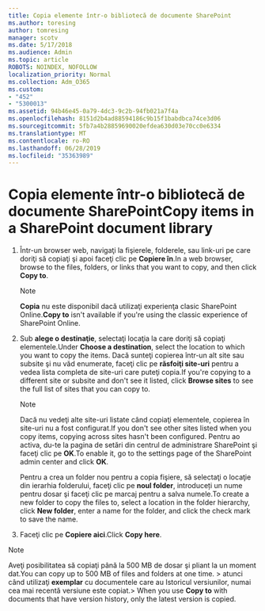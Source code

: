 ```yaml
---
title: Copia elemente într-o bibliotecă de documente SharePoint
ms.author: toresing
author: tomresing
manager: scotv
ms.date: 5/17/2018
ms.audience: Admin
ms.topic: article
ROBOTS: NOINDEX, NOFOLLOW
localization_priority: Normal
ms.collection: Adm_O365
ms.custom:
- "452"
- "5300013"
ms.assetid: 94b46e45-0a79-4dc3-9c2b-94fb021a7f4a
ms.openlocfilehash: 8151d2b4ad88594186c9b15f1babdbca74ce3d06
ms.sourcegitcommit: 5fb7a4b28859690020efdea630d03e70cc0e6334
ms.translationtype: MT
ms.contentlocale: ro-RO
ms.lasthandoff: 06/28/2019
ms.locfileid: "35363989"
---
```

# <a name="copy-items-in-a-sharepoint-document-library"></a><span data-ttu-id="01233-102">Copia elemente într-o bibliotecă de documente SharePoint</span><span class="sxs-lookup"><span data-stu-id="01233-102">Copy items in a SharePoint document library</span></span>

1. <span data-ttu-id="01233-103">Într-un browser web, navigaţi la fişierele, folderele, sau link-uri pe care doriţi să copiaţi şi apoi faceţi clic pe **Copiere în**.</span><span class="sxs-lookup"><span data-stu-id="01233-103">In a web browser, browse to the files, folders, or links that you want to copy, and then click **Copy to**.</span></span>

    > [!NOTE]
    > <span data-ttu-id="01233-104">**Copia** nu este disponibil dacă utilizaţi experienţa clasic SharePoint Online.</span><span class="sxs-lookup"><span data-stu-id="01233-104">**Copy to** isn't available if you're using the classic experience of SharePoint Online.</span></span>
  
2. <span data-ttu-id="01233-105">Sub **alege o destinaţie**, selectaţi locaţia la care doriţi să copiaţi elementele.</span><span class="sxs-lookup"><span data-stu-id="01233-105">Under **Choose a destination**, select the location to which you want to copy the items.</span></span> <span data-ttu-id="01233-106">Dacă sunteţi copierea într-un alt site sau subsite şi nu văd enumerate, faceţi clic pe **răsfoiţi site-uri** pentru a vedea lista completa de site-uri care puteţi copia.</span><span class="sxs-lookup"><span data-stu-id="01233-106">If you're copying to a different site or subsite and don't see it listed, click **Browse sites** to see the full list of sites that you can copy to.</span></span>

    > [!NOTE]
    > <span data-ttu-id="01233-107">Dacă nu vedeţi alte site-uri listate când copiaţi elementele, copierea în site-uri nu a fost configurat.</span><span class="sxs-lookup"><span data-stu-id="01233-107">If you don't see other sites listed when you copy items, copying across sites hasn't been configured.</span></span> <span data-ttu-id="01233-108">Pentru ao activa, du-te la pagina de setări din centrul de administrare SharePoint şi faceţi clic pe **OK**.</span><span class="sxs-lookup"><span data-stu-id="01233-108">To enable it, go to the settings page of the SharePoint admin center and click **OK**.</span></span>
  
    <span data-ttu-id="01233-109">Pentru a crea un folder nou pentru a copia fişiere, să selectaţi o locaţie din ierarhia folderului, faceţi clic pe **noul folder**, introduceți un nume pentru dosar şi faceţi clic pe marcaj pentru a salva numele.</span><span class="sxs-lookup"><span data-stu-id="01233-109">To create a new folder to copy the files to, select a location in the folder hierarchy, click **New folder**, enter a name for the folder, and click the check mark to save the name.</span></span>

3. <span data-ttu-id="01233-110">Faceţi clic pe **Copiere aici**.</span><span class="sxs-lookup"><span data-stu-id="01233-110">Click **Copy here**.</span></span>

> [!NOTE]
> <span data-ttu-id="01233-111">Aveţi posibilitatea să copiaţi până la 500 MB de dosar şi pliant la un moment dat.</span><span class="sxs-lookup"><span data-stu-id="01233-111">You can copy up to 500 MB of files and folders at one time.</span></span> <span data-ttu-id="01233-112">> atunci când utilizaţi **exemplar** cu documentele care au Istoricul versiunilor, numai cea mai recentă versiune este copiat.</span><span class="sxs-lookup"><span data-stu-id="01233-112">>  When you use **Copy to** with documents that have version history, only the latest version is copied.</span></span>
  